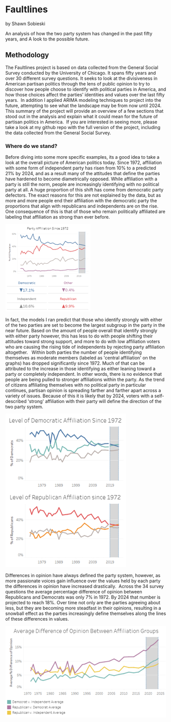 # Faultlines 
by Shawn Sobieski

An analysis of how the two party system has changed in the past fifty years, and A look to the possible future. 

## Methodology
The Faultlines project is based on data collected from the General Social Survey conducted by the University of Chicago. It spans fifty years and over 30 different survey questions. It seeks to look at the divisiveness in American partisan politics through the lens of public opinion to try to discover how people choose to identify with political parties in America, and how those choices affect the parties' identities and values over the last fifty years. 
In addition I applied ARIMA modeling techniques to project into the future, attempting to see what the landscape may be from now until 2024. 
This summary of the project will provide an overview of a few sections that stood out in the analysis and explain what it could mean for the future of partisan politics in America. 
If you are interested in seeing more, please take a look at my github repo with the full version of the project, including the data collected from the General Social Survey. 

### Where do we stand?
Before diving into some more specific examples, its a good idea to take a look at the overall picture of American politics today. Since 1972, affiliation with some form of independent party has risen from 10% to a predicted 21% by 2024, and as a result many of the attitudes that define the parties have hardened to become diametrically opposed. While affiliation with a party is still the norm, people are increasingly identifying with no political party at all.
A huge proportion of this shift has come from democratic party defectors. The exact reasons for this are not explained by the data, but as more and more people end their affiliation with the democratic party the proportions that align with republicans and independents are on the rise.
One consequence of this is that of those who remain politically affiliated are labeling that affiliation as strong than ever before.

![](visuals/party_affiliation.PNG)

In fact, the models I ran predict that those who identify strongly with either of the two parties are set to become the largest subgroup in the party in the near future. Based on the amount of people overall that identify strongly with either party however, this has less to do with people shifting their attitudes toward strong support, and more to do with low affiliation voters who are causing the rising tide of independents by rejecting party affiliation altogether.  
Within both parties the number of people identifying themselves as moderate members (labeled as 'central affiliation' on the graphs) has dropped significantly since 1972. Much of that can be attributed to the increase in those identifying as either leaning toward a party or completely independent. In other words, there is no evidence that people are being pulled to stronger affiliations within the party.
As the trend of citizens affiliating themselves with no political party in particular continues, partisan opinion is spreading farther and farther apart across a variety of issues. Because of this it is likely that by 2024, voters with a self-described 'strong' affiliation with their party will define the direction of the two party system. 

![](visuals/party_affiliation_by_level.PNG)

Differences in opinion have always defined the party system, however, as more passionate voices gain influence over the values held by each party the differences in opinion have increased drastically. 
Across the 34 survey questions the average percentage difference of opinion between Republicans and Democrats was only 7% in 1972. By 2024 that number is projected to reach 18%.
Over time not only are the parties agreeing about less, but they are becoming more steadfast in their opinions, resulting in a snowball effect as the parties increasingly define themselves along the lines of these differences in values.

![](visuals/difference_of_opinion.PNG)